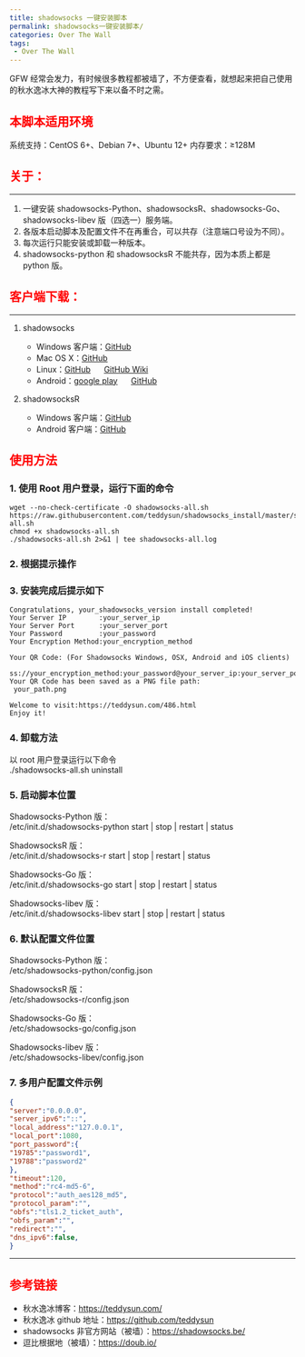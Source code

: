 ```yaml
---
title: shadowsocks 一键安装脚本
permalink: shadowsocks一键安装脚本/
categories: Over The Wall
tags:
 - Over The Wall
---
```


GFW 经常会发力，有时候很多教程都被墙了，不方便查看，就想起来把自己使用的秋水逸冰大神的教程写下来以备不时之需。

<!-- more -->

## <font color="red">本脚本适用环境</font>

系统支持：CentOS 6+、Debian 7+、Ubuntu 12+
内存要求：≥128M

## <font color="red">关于：</font>

---

1. 一键安装 shadowsocks-Python、shadowsocksR、shadowsocks-Go、shadowsocks-libev 版（四选一）服务端。
2. 各版本启动脚本及配置文件不在再重合，可以共存（注意端口号设为不同）。
3. 每次运行只能安装或卸载一种版本。
4. shadowsocks-python 和 shadowsocksR 不能共存，因为本质上都是 python 版。

## <font color="red">客户端下载：</font>

---

1. shadowsocks

    - Windows 客户端：[GitHub](https://github.com/shadowsocks/shadowsocks-windows/releases)
    - Mac OS X：[GitHub](https://github.com/shadowsocks/ShadowsocksX-NG/releases)
    - Linux：[GitHub](https://github.com/shadowsocks/shadowsocks-qt5/releases) &nbsp;&nbsp;&nbsp;&nbsp;
      [GitHub Wiki](https://github.com/shadowsocks/shadowsocks-qt5/wiki/Installation)
    - Android：[google play](https://play.google.com/store/apps/details?id=com.github.shadowsocks) &nbsp;&nbsp;&nbsp;&nbsp;
      [GitHub](https://github.com/shadowsocks/shadowsocks-android/releases)

2. shadowsocksR
    - Windows 客户端：[GitHub](https://github.com/shadowsocksrr/shadowsocksr-csharp/releases)
    - Android 客户端：[GitHub](https://github.com/shadowsocksrr/shadowsocksr-android/releases)

## <font color="red">使用方法</font>

### 1. 使用 Root 用户登录，运行下面的命令

``` shell
wget --no-check-certificate -O shadowsocks-all.sh https://raw.githubusercontent.com/teddysun/shadowsocks_install/master/shadowsocks-all.sh
chmod +x shadowsocks-all.sh
./shadowsocks-all.sh 2>&1 | tee shadowsocks-all.log
```

### 2. 根据提示操作

### 3. 安装完成后提示如下

```shell
Congratulations, your_shadowsocks_version install completed!
Your Server IP        :your_server_ip
Your Server Port      :your_server_port
Your Password         :your_password
Your Encryption Method:your_encryption_method

Your QR Code: (For Shadowsocks Windows, OSX, Android and iOS clients)
 ss://your_encryption_method:your_password@your_server_ip:your_server_port
Your QR Code has been saved as a PNG file path:
 your_path.png

Welcome to visit:https://teddysun.com/486.html
Enjoy it!
```

### 4. 卸载方法

以 root 用户登录运行以下命令  
 ./shadowsocks-all.sh uninstall

### 5. 启动脚本位置

Shadowsocks-Python 版：  
/etc/init.d/shadowsocks-python start | stop | restart | status

ShadowsocksR 版：  
/etc/init.d/shadowsocks-r start | stop | restart | status

Shadowsocks-Go 版：  
/etc/init.d/shadowsocks-go start | stop | restart | status

Shadowsocks-libev 版：  
/etc/init.d/shadowsocks-libev start | stop | restart | status

### 6. 默认配置文件位置

Shadowsocks-Python 版：  
/etc/shadowsocks-python/config.json

ShadowsocksR 版：  
/etc/shadowsocks-r/config.json

Shadowsocks-Go 版：  
/etc/shadowsocks-go/config.json

Shadowsocks-libev 版：  
/etc/shadowsocks-libev/config.json

### 7. 多用户配置文件示例

``` json
{
"server":"0.0.0.0",
"server_ipv6":"::",
"local_address":"127.0.0.1",
"local_port":1080,
"port_password":{
"19785":"password1",
"19788":"password2"
},
"timeout":120,
"method":"rc4-md5-6",
"protocol":"auth_aes128_md5",
"protocol_param":"",
"obfs":"tls1.2_ticket_auth",
"obfs_param":"",
"redirect":"",
"dns_ipv6":false,
}
```

---

## <font color="red">参考链接</font>

- 秋水逸冰博客：<https://teddysun.com/>
- 秋水逸冰 github 地址：<https://github.com/teddysun>
- shadowsocks 非官方网站（被墙）：<https://shadowsocks.be/>
- 逗比根据地（被墙）：<https://doub.io/>
